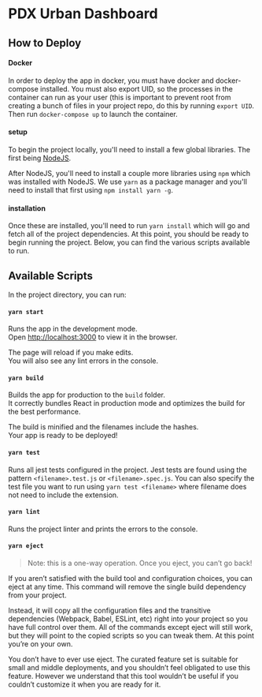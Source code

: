 # PDX Urban Dashboard

## How to Deploy

#### Docker

In order to deploy the app in docker, you must have docker and docker-compose
installed. You must also export UID, so the processes in the container can run
as your user (this is important to prevent root from creating a bunch of files
in your project repo, do this by running `export UID`. Then run
`docker-compose up` to launch the container.

#### setup

To begin the project locally, you'll need to install a few global libraries.
The first being [NodeJS](https://nodejs.org/en/download/).

After NodeJS, you'll need to install a couple more libraries using `npm` which was
installed with NodeJS. We use `yarn` as a package manager and you'll need to install that
first using `npm install yarn -g`.

#### installation

Once these are installed, you'll need to run `yarn install` which will
go and fetch all of the project dependencies. At this point, you should be
ready to begin running the project. Below, you can find the various scripts available
to run.

## Available Scripts

In the project directory, you can run:

#### `yarn start`

Runs the app in the development mode.<br>
Open [http://localhost:3000](http://localhost:3000) to view it in the browser.

The page will reload if you make edits.<br>
You will also see any lint errors in the console.

#### `yarn build`

Builds the app for production to the `build` folder.<br>
It correctly bundles React in production mode and optimizes the build for the best performance.

The build is minified and the filenames include the hashes.<br>
Your app is ready to be deployed!

#### `yarn test`

Runs all jest tests configured in the project. Jest tests are found
using the pattern `<filename>.test.js` or `<filename>.spec.js`.
You can also specify the test file you want to run using `yarn test <filename>`
where filename does not need to include the extension.

#### `yarn lint`

Runs the project linter and prints the errors to the console.

#### `yarn eject`

> Note: this is a one-way operation. Once you eject, you can’t go back!

If you aren’t satisfied with the build tool and configuration choices, you can eject at any time. This command will remove the single build dependency from your project.

Instead, it will copy all the configuration files and the transitive dependencies (Webpack, Babel, ESLint, etc) right into your project so you have full control over them. All of the commands except eject will still work, but they will point to the copied scripts so you can tweak them. At this point you’re on your own.

You don’t have to ever use eject. The curated feature set is suitable for small and middle deployments, and you shouldn’t feel obligated to use this feature. However we understand that this tool wouldn’t be useful if you couldn’t customize it when you are ready for it.
